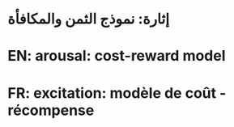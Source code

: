# إثارة: نموذج الثمن والمكافأة

# EN: arousal: cost-reward model

# FR: excitation: modèle de coût - récompense
